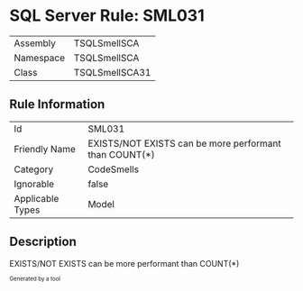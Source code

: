 ﻿# SQL Server Rule: SML031
  
|    |    |
|----|----|
| Assembly | TSQLSmellSCA |
| Namespace | TSQLSmellSCA |
| Class | TSQLSmellSCA31 |
  
## Rule Information
  
|    |    |
|----|----|
| Id | SML031 |
| Friendly Name | EXISTS/NOT EXISTS can be more performant than COUNT(*) |
| Category | CodeSmells |
| Ignorable | false |
| Applicable Types | Model  |
  
## Description
  
EXISTS/NOT EXISTS can be more performant than COUNT(*)
  
<sub><sup>Generated by a tool</sup></sub>
